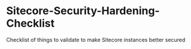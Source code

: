 # Sitecore-Security-Hardening-Checklist
Checklist of things to validate to make Sitecore instances better secured
